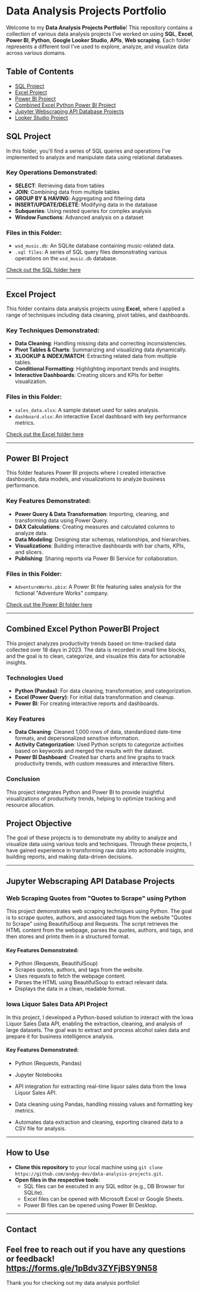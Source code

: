 # Data Analysis Projects Portfolio

Welcome to my **Data Analysis Projects Portfolio**! This repository contains a collection of various data analysis projects I’ve worked on using **SQL**, **Excel**, **Power BI**, **Python**, **Google Looker Studio**, **APIs**, **Web scraping**. Each folder represents a different tool I’ve used to explore, analyze, and visualize data across various domains.

## Table of Contents

- [SQL Project](#sql-project)
- [Excel Project](#excel-project)
- [Power BI Project](#power-bi-project)
- [Combined Excel Python Power BI Project](#combined-excel-python-powerbi-project)
- [Jupyter Webscraping API Database Projects](#Jupyter-Webscraping-API-Database-Projects)
- [Looker Studio Project](#looker-studio)

## SQL Project

In this folder, you'll find a series of SQL queries and operations I’ve implemented to analyze and manipulate data using relational databases.

### Key Operations Demonstrated:
- **SELECT**: Retrieving data from tables
- **JOIN**: Combining data from multiple tables
- **GROUP BY & HAVING**: Aggregating and filtering data
- **INSERT/UPDATE/DELETE**: Modifying data in the database
- **Subqueries**: Using nested queries for complex analysis
- **Window Functions**: Advanced analysis on a dataset

### Files in this Folder:
- `wsd_music.db`: An SQLite database containing music-related data.
- `.sql files`: A series of SQL query files demonstrating various operations on the `wsd_music.db` database.

[Check out the SQL folder here](./sql/)

---

## Excel Project

This folder contains data analysis projects using **Excel**, where I applied a range of techniques including data cleaning, pivot tables, and dashboards.

### Key Techniques Demonstrated:
- **Data Cleaning**: Handling missing data and correcting inconsistencies.
- **Pivot Tables & Charts**: Summarizing and visualizing data dynamically.
- **XLOOKUP & INDEX/MATCH**: Extracting related data from multiple tables.
- **Conditional Formatting**: Highlighting important trends and insights.
- **Interactive Dashboards**: Creating slicers and KPIs for better visualization.

### Files in this Folder:
- `sales_data.xlsx`: A sample dataset used for sales analysis.
- `dashboard.xlsx`: An interactive Excel dashboard with key performance metrics.

[Check out the Excel folder here](./excel/)

---

## Power BI Project

This folder features Power BI projects where I created interactive dashboards, data models, and visualizations to analyze business performance.

### Key Features Demonstrated:
- **Power Query & Data Transformation**: Importing, cleaning, and transforming data using Power Query.
- **DAX Calculations**: Creating measures and calculated columns to analyze data.
- **Data Modeling**: Designing star schemas, relationships, and hierarchies.
- **Visualizations**: Building interactive dashboards with bar charts, KPIs, and slicers.
- **Publishing**: Sharing reports via Power BI Service for collaboration.

### Files in this Folder:
- `AdventureWorks.pbix`: A Power BI file featuring sales analysis for the fictional "Adventure Works" company.

[Check out the Power BI folder here](./powerbi/)

---
## Combined Excel Python PowerBI Project

This project analyzes productivity trends based on time-tracked data collected over 18 days in 2023. The data is recorded in small time blocks, and the goal is to clean, categorize, and visualize this data for actionable insights.

### Technologies Used
- **Python (Pandas)**: For data cleaning, transformation, and categorization.
- **Excel (Power Query)**: For initial data transformation and cleanup.
- **Power BI**: For creating interactive reports and dashboards.

### Key Features
- **Data Cleaning**: Cleaned 1,000 rows of data, standardized date-time formats, and depersonalized sensitive information.
- **Activity Categorization**: Used Python scripts to categorize activities based on keywords and merged the results with the dataset.
- **Power BI Dashboard**: Created bar charts and line graphs to track productivity trends, with custom measures and interactive filters.

### Conclusion
This project integrates Python and Power BI to provide insightful visualizations of productivity trends, helping to optimize tracking and resource allocation.

## Project Objective

The goal of these projects is to demonstrate my ability to analyze and visualize data using various tools and techniques. Through these projects, I have gained experience in transforming raw data into actionable insights, building reports, and making data-driven decisions.

---

## Jupyter Webscraping API Database Projects 

### Web Scraping Quotes from "Quotes to Scrape" using Python

This project demonstrates web scraping techniques using Python. The goal is to scrape quotes, authors, and associated tags from the website "Quotes to Scrape" using BeautifulSoup and Requests. The script retrieves the HTML content from the webpage, parses the quotes, authors, and tags, and then stores and prints them in a structured format.

#### Key Features Demonstrated:

- Python (Requests, BeautifulSoup)
- Scrapes quotes, authors, and tags from the website.
- Uses requests to fetch the webpage content.
- Parses the HTML using BeautifulSoup to extract relevant data.
- Displays the data in a clean, readable format.

### Iowa Liquor Sales Data API Project

In this project, I developed a Python-based solution to interact with the Iowa Liquor Sales Data API, enabling the extraction, cleaning, and analysis of large datasets. The goal was to extract and process alcohol sales data and prepare it for business intelligence analysis.

#### Key Features Demonstrated:

- Python (Requests, Pandas)

- Jupyter Notebooks

- API integration for extracting real-time liquor sales data from the Iowa Liquor Sales API.

- Data cleaning using Pandas, handling missing values and formatting key metrics.

- Automates data extraction and cleaning, exporting cleaned data to a CSV file for analysis.


---

## How to Use

- **Clone this repository** to your local machine using `git clone https://github.com/andyg-dev/data-analysis-projects.git`.
- **Open files in the respective tools**:
  - SQL files can be executed in any SQL editor (e.g., DB Browser for SQLite).
  - Excel files can be opened with Microsoft Excel or Google Sheets.
  - Power BI files can be opened using Power BI Desktop.

---

## Contact

Feel free to reach out if you have any questions or feedback!
https://forms.gle/1pBdv3ZYFjBSY9N58
---

Thank you for checking out my data analysis portfolio!
